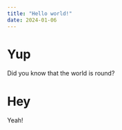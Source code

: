 ```yaml
---
title: "Hello world!"
date: 2024-01-06
---
```


# Yup
Did you know that the world is round?

# Hey
Yeah!
